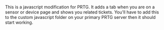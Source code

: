This is a javascript modification for PRTG. It adds a tab when you are on a sensor or device page and shows you related tickets. You'll have to add this to the custom javascript folder on your primary PRTG server then it should start working. 

